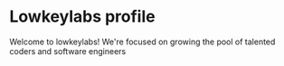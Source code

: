 # Lowkeylabs profile

Welcome to lowkeylabs!  We're focused on growing the pool of talented coders and software engineers

